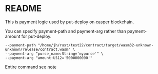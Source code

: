 # README

This is payment logic used by put-deploy on casper blockchain.

You can specify payment-path and payment-arg rather than payment-amount for put-deploy.

```
--payment-path "/home/jh/rust/test22/contract/target/wasm32-unknown-unknown/release/contract.wasm" \
--payment-arg "purse_name:String='mypurse'" \
--payment-arg "amount:U512='5000000000'" 
```

Entire command see [note](./note)